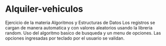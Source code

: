 # Alquiler-vehiculos
Ejercicio de la materia Algoritmos y Estructuras de Datos
Los registros se cargan de manera automatica y con valores aleatorios usando la libreria random.
Uso del algoritmo basico de busqueda y un menu de opciones.
Las opciones ingresadas por teclado por el usuario se validan.
